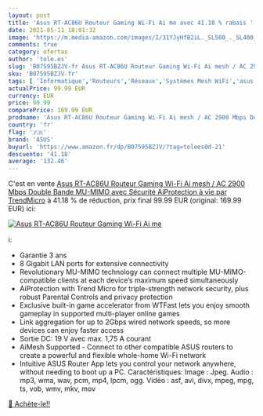 ```yaml
---
layout: post
title: 'Asus RT-AC86U Routeur Gaming Wi-Fi Ai me avec 41.18 % rabais '
date: 2021-05-11 18:01:32
image: 'https://m.media-amazon.com/images/I/31YJyHfB2iL._SL500_._SL400_.jpg'
comments: true
category: ofertas
author: 'tole.es'
slug: 'B07595BZJV-fr Asus RT-AC86U Routeur Gaming Wi-Fi Ai mesh / AC 2900 Mbps...'
sku: 'B07595BZJV-fr'
tags: [ 'Informatique','Routeurs','Réseaux','Systèmes Mesh WiFi','asus', ]
actualPrice: 99.99 EUR
currency: EUR
price: 99.99
comparePrice: 169.99 EUR
prodname: 'Asus RT-AC86U Routeur Gaming Wi-Fi Ai mesh / AC 2900 Mbps Double Bande MU-MIMO avec Sécurité AiProtection à vie par TrendMicro'
country: 'fr'
flag: '🇫🇷'
brand: 'ASUS'
buyurl: 'https://www.amazon.fr/dp/B07595BZJV/?tag=tolees0d-21'
descuento: '41.18'
average: '132.46'
---
```


C'est en vente [Asus RT-AC86U Routeur Gaming Wi-Fi Ai mesh / AC 2900 Mbps Double Bande MU-MIMO avec Sécurité AiProtection à vie par TrendMicro](https://www.amazon.fr/dp/B07595BZJV/?tag=tolees0d-21)  à  41.18 % de réduction, prix final  99.99 EUR (original: 169.99 EUR) ici:

[![Asus RT-AC86U Routeur Gaming Wi-Fi Ai me](https://m.media-amazon.com/images/I/31YJyHfB2iL._SL500_._SL400_.jpg)](https://www.amazon.fr/dp/B07595BZJV/?tag=tolees0d-21)

ℹ️:

- Garantie 3 ans
- 8 Gigabit LAN ports for extensive connectivity
- Revolutionary MU-MIMO technology can connect multiple MU-MIMO-compatible clients at each device’s maximum speed simultaneously
- AiProtection with Trend Micro for triple-strength network security, plus robust Parental Controls and privacy protection
- Exclusive built-in game accelerator from WTFast lets you enjoy smooth gameplay in supported multi-player online games
- Link aggregation for up to 2Gbps wired network speeds, so more devices can enjoy faster access
- Sortie DC: 19 V avec max. 1,75 A courant
- AiMesh Supported - Connect to other compatible ASUS routers to create a powerful and flexible whole-home Wi-Fi network
- Intuitive ASUS Router App lets you control your network anywhere, without needing to boot up a PC. Caractéristiques: Image : Jpeg. Audio : mp3, wma, wav, pcm, mp4, lpcm, ogg. Vidéo : asf, avi, divx, mpeg, mpg, ts, vob, wmv, mkv, mov

[🛒 Achète-le!!](https://www.amazon.fr/dp/B07595BZJV/?tag=tolees0d-21)
